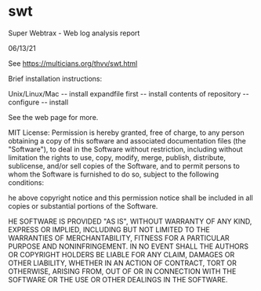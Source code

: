 # swt
Super Webtrax - Web log analysis report

06/13/21

See https://multicians.org/thvv/swt.html

Brief installation instructions:

Unix/Linux/Mac
-- install expandfile first
-- install contents of repository
-- configure
-- install

See the web page for more.

MIT License:
Permission is hereby granted, free of charge, to any person obtaining
a copy of this software and associated documentation files (the
"Software"), to deal in the Software without restriction, including
without limitation the rights to use, copy, modify, merge, publish,
distribute, sublicense, and/or sell copies of the Software, and to
permit persons to whom the Software is furnished to do so, subject to
the following conditions:

he above copyright notice and this permission notice shall be included
in all copies or substantial portions of the Software.

HE SOFTWARE IS PROVIDED "AS IS", WITHOUT WARRANTY OF ANY KIND,
EXPRESS OR IMPLIED, INCLUDING BUT NOT LIMITED TO THE WARRANTIES OF
MERCHANTABILITY, FITNESS FOR A PARTICULAR PURPOSE AND NONINFRINGEMENT.
IN NO EVENT SHALL THE AUTHORS OR COPYRIGHT HOLDERS BE LIABLE FOR ANY
CLAIM, DAMAGES OR OTHER LIABILITY, WHETHER IN AN ACTION OF CONTRACT,
TORT OR OTHERWISE, ARISING FROM, OUT OF OR IN CONNECTION WITH THE
SOFTWARE OR THE USE OR OTHER DEALINGS IN THE SOFTWARE. 
